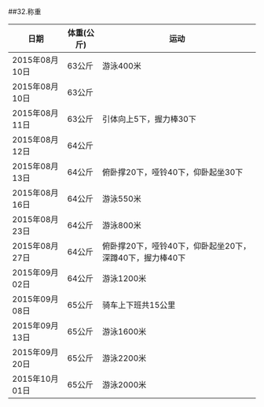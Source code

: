 ##32.称重

  日期             | 体重(公斤)    | 运动
  -----------------|---------------|-----------
  2015年08月10日   | 63公斤        | 游泳400米
  2015年08月10日   | 63公斤        |
  2015年08月11日   | 63公斤        | 引体向上5下，握力棒30下
  2015年08月12日   | 64公斤        |
  2015年08月13日   | 64公斤        | 俯卧撑20下，哑铃40下，仰卧起坐30下
  2015年08月16日   | 64公斤        | 游泳550米
  2015年08月23日   | 64公斤        | 游泳800米
  2015年08月27日   | 64公斤        | 俯卧撑20下，哑铃40下，仰卧起坐20下，深蹲40下，握力棒40下
  2015年09月02日   | 64公斤        | 游泳1200米
  2015年09月08日   | 65公斤        | 骑车上下班共15公里
  2015年09月13日   | 65公斤        | 游泳1600米
  2015年09月20日   | 65公斤        | 游泳2200米
  2015年10月01日   | 65公斤        | 游泳2000米
